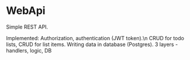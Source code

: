 # WebApi

Simple REST API.

Implemented:
Authorization, authentication (JWT token).\n
CRUD for todo lists, CRUD for list items.
Writing data in database (Postgres).
3 layers - handlers, logic, DB
